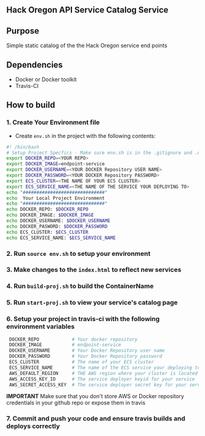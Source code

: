 ## Hack Oregon API Service Catalog Service

## Purpose
Simple static catalog of the the Hack Oregon service end points

## Dependencies

* Docker or Docker toolkit
* Travis-CI

## How to build

### 1.  Create Your Environment file

* Create `env.sh` in the project with the following contents:

```bash
#! /bin/bash
# Setup Project Specfics - Make sure env.sh is in the .gitignore and .dockerignore
export DOCKER_REPO=<YOUR REPO>
export DOCKER_IMAGE=endpoint-service
export DOCKER_USERNAME=<YOUR DOCKER Repository USER NAME>
export DOCKER_PASSWORD=<YOUR DOCKER Repository PASSWORD>
export ECS_CLUSTER=<THE NAME OF YOUR ECS CLUSTER>
export ECS_SERVICE_NAME=<THE NAME OF THE SERVICE YOUR DEPLOYING TO>
echo "##############################"
echo  Your Local Project Environment
echo "##############################"
echo DOCKER_REPO: $DOCKER_REPO
echo DOCKER_IMAGE: $DOCKER_IMAGE
echo DOCKER_USERNAME: $DOCKER_USERNAME
echo DOCKER_PASWORD: $DOCKER_PASSWORD
echo ECS_CLUSTER: $ECS_CLUSTER
echo ECS_SERVICE_NAME: $ECS_SERVICE_NAME
```
### 2. Run `source env.sh` to setup your environment

### 3. Make changes to the `index.html` to reflect new services

### 4. Run `build-proj.sh`  to build the ContainerName

### 5. Run `start-proj.sh` to view your service's catalog page

### 6. Setup your project in travis-ci with the following environment variables

```bash
 DOCKER_REPO            # Your docker repository
 DOCKER_IMAGE           # endpoint-service
 DOCKER_USERNAME        # Your Docker Repository user name
 DOCKER_PASSWORD        # Your Docker Repository password
 ECS_CLUSTER            # The name of your ECS cluster
 ECS_SERVICE_NAME       # The name of the ECS service your deploying to
 AWS_DEFAULT_REGION     # THE AWS region where your cluster is located
 AWS_ACCESS_KEY_ID      # The service deployer keyid for your service
 AWS_SECRET_ACCESS_KEY  # The service deployer secret key for your service
```

**IMPORTANT** Make sure that you don't store AWS or Docker repository credentials in your github repo or expose them in travis

### 7. Commit and push your code and ensure travis builds and deploys correctly
